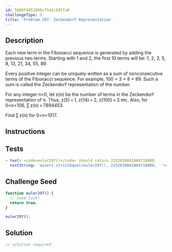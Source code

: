 ```yaml
---
id: 5900f4951000cf542c50ffa8
challengeType: 5
title: 'Problem 297: Zeckendorf Representation'
---
```


## Description
<section id='description'>
Each new term in the Fibonacci sequence is generated by adding the previous two terms.
Starting with 1 and 2, the first 10 terms will be: 1, 2, 3, 5, 8, 13, 21, 34, 55, 89.

Every positive integer can be uniquely written as a sum of nonconsecutive terms of the Fibonacci sequence. For example, 100 = 3 + 8 + 89.
Such a sum is called the Zeckendorf representation of the number.

For any integer n>0, let z(n) be the number of terms in the Zeckendorf representation of n.
Thus, z(5) = 1, z(14) = 2, z(100) = 3 etc.
Also, for 0<n<106, ∑ z(n) = 7894453.

Find ∑ z(n) for 0<n<1017.
</section>

## Instructions
<section id='instructions'>

</section>

## Tests
<section id='tests'>

```yml
- text: <code>euler297()</code> should return 2252639041804718000.
  testString: 'assert.strictEqual(euler297(), 2252639041804718000, ''<code>euler297()</code> should return 2252639041804718000.'');'

```

</section>

## Challenge Seed
<section id='challengeSeed'>

<div id='js-seed'>

```js
function euler297() {
  // Good luck!
  return true;
}

euler297();
```

</div>



</section>

## Solution
<section id='solution'>

```js
// solution required
```
</section>

